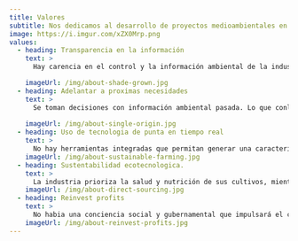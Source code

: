 ```yaml
---
title: Valores
subtitle: Nos dedicamos al desarrollo de proyectos medioambientales en todas sus fases, enfocados en el área marítima costera
image: https://i.imgur.com/xZX0Mrp.png
values:
  - heading: Transparencia en la información
    text: >
      Hay carencia en el control y la información ambiental de la industria acuícola, por tal motivo con la incorporación de nuestras soluciones llegaremos a cubrir esta necesidad.

    imageUrl: /img/about-shade-grown.jpg
  - heading: Adelantar a proximas necesidades
    text: >
      Se toman decisiones con información ambiental pasada. Lo que conlleva a que no se puedan preveer posibles desastre ambientales o que algunos lugares dejen de ser productivos.
    
    imageUrl: /img/about-single-origin.jpg
  - heading: Uso de tecnologia de punta en tiempo real
    text: >
      No hay herramientas integradas que permitan generar una caracterización en tiempo real y predicción en corto plazo del impacto ambiental. Generamos soluciones para que podamos integrar y predecir desde distintas herramientas baja una misma plataforma. 
    imageUrl: /img/about-sustainable-farming.jpg
  - heading: Sustentabilidad ecotecnologica.
    text: >
      La industria prioriza la salud y nutrición de sus cultivos, mientras que las tecnologias en el ambito ambiental se encuentran menos desarrolladas. Demostrar que podemos incorporar 
    imageUrl: /img/about-direct-sourcing.jpg
  - heading: Reinvest profits
    text: >
      No habia una conciencia social y gubernamental que impulsará el control ambiental de las industrias primarias.
    imageUrl: /img/about-reinvest-profits.jpg
---
```

